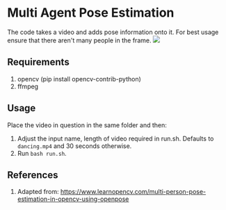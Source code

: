 # Multi Agent Pose Estimation
The code takes a video and adds pose information onto it. For best usage ensure that there aren't many people in the frame.
![](myimage.gif)

## Requirements
1. opencv (pip install opencv-contrib-python)
2. ffmpeg

## Usage
Place the video in question in the same folder and then:
1. Adjust the input name, length of video required in run.sh. Defaults to `dancing.mp4` and 30 seconds otherwise.
2. Run `bash run.sh`.

## References
1. Adapted from: https://www.learnopencv.com/multi-person-pose-estimation-in-opencv-using-openpose